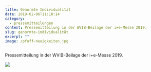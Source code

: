 ```yaml
---
title: Genormte Individualität
date: 2019-02-06T11:10:14
category:
  - pressemitteilungen
content: Pressemitteilung in der WVIB-Beilage der i+e-Messe 2019.
slug: genormte-individualität
excerpt: ""
image: /pfaff-neuigkeiten.jpg
---
```

Pressemitteilung in der WVIB-Beilage der i+e-Messe 2019.

![](/Genormte_Individualitaet-733x1024.jpg)